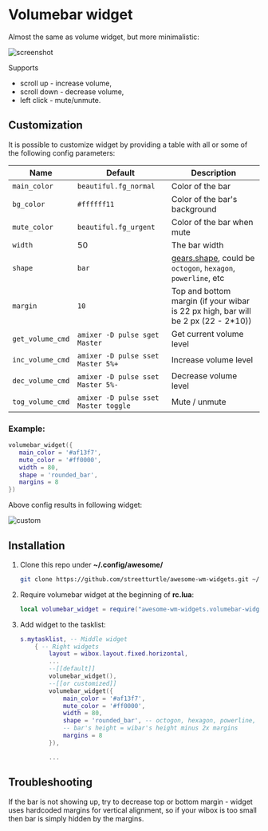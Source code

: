 # Volumebar widget

Almost the same as volume widget, but more minimalistic:

![screenshot](./out.gif)

Supports 
 - scroll up - increase volume, 
 - scroll down - decrease volume, 
 - left click - mute/unmute.
 
## Customization
 
It is possible to customize widget by providing a table with all or some of the following config parameters:

| Name | Default | Description |
|---|---|---|
| `main_color` | `beautiful.fg_normal` | Color of the bar |
| `bg_color` | `#ffffff11` | Color of the bar's background |
| `mute_color` | `beautiful.fg_urgent` | Color of the bar when mute |
| `width` | 50 | The bar width |
| `shape` | `bar` | [gears.shape](https://awesomewm.org/doc/api/libraries/gears.shape.html), could be `octogon`, `hexagon`, `powerline`, etc |
| `margin` | `10` | Top and bottom margin (if your wibar is 22 px high, bar will be 2 px (22 - 2*10)) |
| `get_volume_cmd` | `amixer -D pulse sget Master` | Get current volume level |
| `inc_volume_cmd` | `amixer -D pulse sset Master 5%+` | Increase volume level |
| `dec_volume_cmd` | `amixer -D pulse sset Master 5%-` | Decrease volume level |
| `tog_volume_cmd` | `amixer -D pulse sset Master toggle` | Mute / unmute |

### Example:

 ```lua
 volumebar_widget({
    main_color = '#af13f7',
    mute_color = '#ff0000',
    width = 80,
    shape = 'rounded_bar',
    margins = 8
})
 ```

Above config results in following widget:

![custom](./custom.png) 


## Installation
 
1. Clone this repo under **~/.config/awesome/**

    ```bash
    git clone https://github.com/streetturtle/awesome-wm-widgets.git ~/.config/awesome/
    ```

1. Require volumebar widget at the beginning of **rc.lua**:

    ```lua
    local volumebar_widget = require("awesome-wm-widgets.volumebar-widget.volumebar")
    ```

1. Add widget to the tasklist:

    ```lua
    s.mytasklist, -- Middle widget
        { -- Right widgets
            layout = wibox.layout.fixed.horizontal,
            ...
            --[[default]]
            volumebar_widget(),
            --[[or customized]]
            volumebar_widget({
                main_color = '#af13f7',
                mute_color = '#ff0000',
                width = 80,
                shape = 'rounded_bar', -- octogon, hexagon, powerline, etc
                -- bar's height = wibar's height minus 2x margins
                margins = 8
            }),

            ...
    ```

## Troubleshooting

If the bar is not showing up, try to decrease top or bottom margin - widget uses hardcoded margins for vertical alignment, so if your wibox is too small then bar is simply hidden by the margins.
